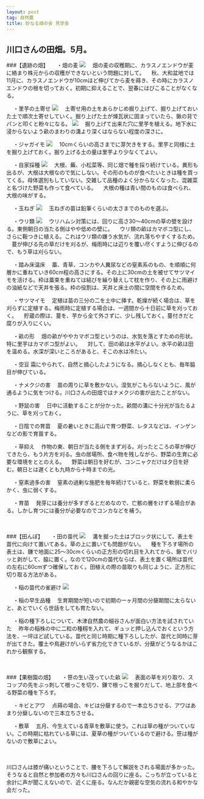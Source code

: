 ```yaml
---
layout: post
tag: 自然農
title: 妙なる畑の会 見学会
---
```

## 川口さんの田畑。5月。

###【遺跡の畑】
　
・畑の麦
![](https://kobapan.com/f/17360473550_30f4ca33e9.jpg)
　畑の麦の収穫期に、カラスノエンドウが麦に絡まり株元からの収穫ができないという問題に対して。
　秋、大和盆地では11月に、カラスノエンドウが10cmほど伸びてから麦を蒔き、その時にカラスノエンドウの根を切っておく。初期に抑えることで、翌春にはびこることがなくなる。

　
・里芋の土寄せ
![](https://kobapan.com/f/17521669366_6ab2bda47d.jpg)
　土寄せ用の土をあらかじめ掘り上げて、掘り上げておいた土で順次土寄せしていく。掘り上げた土が煉瓦状に固まっていたら、鍬の背でパンと叩くと粉々になる。
![](https://kobapan.com/f/17521686246_3e770ab296.jpg)
　掘り上げて出来た穴に里芋を植える。地下水に浸からないよう畝のまわりの溝より深くはならない程度の深さに。

　
・ジャガイモ
![](https://kobapan.com/f/17360419420_9e1cb86e5a.jpg)
　10cmくらいの高さまでに芽欠きをする。里芋と同様に土を掘り上げておく。掘り上げる土の量は里芋より少なくてよい。

　
・自家採種
![](https://kobapan.com/f/17360189558_a3db20c674.jpg)
　大根、蕪、小松菜等、同じ畑で種を採り続けている。異形も出るが、大根は大根なので気にしない。その形のものが食べたいときは種を買ってくる。母体選別もしていない。交雑して品種のよく分からなくなった、混雑菜と名づけた野菜も作って食べている。
　大根の種は青い間のものは食べられ、大根の味がする。

　
・玉ねぎ
![](https://kobapan.com/f/17361613639_0b1f5800b2.jpg)
　玉ねぎの苗は鉛筆くらいの太さまでのものを選ぶ。

　
・ウリ類
![](https://kobapan.com/f/17521598566_913c065f2c.jpg)
　ウリハムシ対策には、回りに高さ30〜40cmの草の壁を設ける。東側朝日の当たる側はやや低めの壁に。
　ウリ類の畝はカマボコ型にし、さらに鞍つきに植える。これはウリ類の嫌う水気が、流れ落ちやすくするため。
　蔓が伸びる先の草だけを刈るが、梅雨時には辺りを覆い尽くすように伸びるので、もう草は刈らない。

　
・踏み床温床
　藁、青草、コンカや人糞尿などの窒素系のもの、を順順に何層かに重ねていき60cm程の高さにする。その上に30cmの土を被せてサツマイモを活ける。枠は藁束を重ねては結びを繰り替えして枕を作り、その上に雨避けの油紙などで天井を張る。枠の役割は、天井と床土の間に空間を作るため。

　
・サツマイモ
　定植は苗の三分の二を土中に挿す。乾燥が続く場合は、草を刈らずに定植する。梅雨時に定植する場合は、一週間から十日前に草を刈っておく。
　貯蔵の際は、蔓を、芋から全て外さずに、少し残しておく。蔓付きだと腐りが入りにくい。

　
・畝の形
　畑の畝がややカマボコ型というのは、水気を落とすための形状。特に里芋はカマボコ型がよい。
　対して、田の畝は水平がよい。水平の畝は田を温める。水深が深いところがあると、そこの水は冷たい。

　
・空豆
霜にやられて、自然と摘心したようになる。摘心しなくとも、毎年脇目が伸びている。

　
・ナメクジの害
　苗の周りに草を敷かない。湿気がこもらないように、風が通るように気をつける。川口さんの田畑ではナメクジの害が出たことがない。

　
・野鼠の害
　日中に活動することが分かった。畝間の溝に十分光が当たるように、草を刈っておく。

　
・日陰での育苗
　夏の暑いときに高山で育つ野菜、レタスなどは、インゲンなどの影で育苗する。

　
・草抑え
　作物の東、朝日が当たる側をまず刈る。刈ったところの草が伸びてきたら、もう片方を刈る。虫の居場所、食べ物を残しながら、野菜の生育に必要な環境をととのえる。
　野菜は朝日を好むが、コンニャクだけは夕日を好む。朝日とは遅くとも九時から十時までの光。

　
・窒素過多の害
　窒素の過剰な施肥を毎年続けていると、野菜を軟弱に柔らかく、虫に弱くする。

　
・育苗
　発芽には養分が多すぎるとだめなので、亡骸の層をけずる場合がある。しかし育つには養分が必要なのでコンカなどを補う。

　

###【田んぼ】
　
・田の苗代
![](https://kobapan.com/f/17360140588_1e02575039.jpg)
　溝を掘った土はブロック状にして、表土を苗代に向けて置いてある。草の上に置いても問題がない。
　種を下ろす場所の表土は、鎌で地面に25〜30cmくらいの正方形の切れ目を入れてから、鍬でバリッと剥がして、脇に置く。なので120cmの苗代ならば、表土を置く場所は苗代の左右に60cmずつ確保しておく。田植えの際の苗取りも同じように、正方形に切り取る方法がある。

　
・稲の苗代の雀避け
![](https://kobapan.com/f/16927583253_ba1a301776.jpg)

　
・稲の早生品種
　生育期間が短いので初期の一ヶ月間の分蘖期間に太らないと、あとでいくら世話をしても育たない。

　
・稲の種下ろしについて、木津自然農の細谷さんが面白い方法を試されていた
　昨年の稲株の中に二粒の種籾を入れて、ギュッと押し込んでおくという方法を、一坪ほど試している。苗代と同じ時期に種下ろししたが、苗代と同時に芽が出てきた。覆土や鳥避けがいらず省力化できているが、分蘖がどうなるかはこれから観察する。

　

###【果樹園の畑】
　
・笹の生い茂っていた畝
![](https://kobapan.com/f/17545635482_bcc4dd7c69.jpg)
　表面の草を刈り取り、スコップの先をぶっ刺して根っこを切り、鎌で根っこを掘りだして、地上部を食べる野菜の種を下ろす。

　
・キビとアワ
　点蒔の場合、キビは分蘖するので一本立ちさせる、アワはあまり分蘖しないので三本立ちさせる。

　
・敷草
　五月、今生えている青草を敷草に使う。これは草の種がついていない。この時期に枯れている草には、夏草の種がついているので避ける。笹は種がないので敷草によい。

　

川口さんは膝が痛いということで、腰を下ろして解説をされる場面が多かった。そうなると自然と参加者の方々も川口さんの回りに座る。こっちが立っていると余計に声が聞こえないので、近くに座る。なんだか親密な空気の流れる和やかな会だった。




